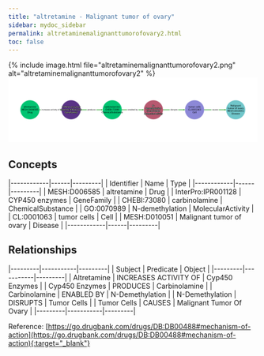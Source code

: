 ```yaml
---
title: "altretamine - Malignant tumor of ovary"
sidebar: mydoc_sidebar
permalink: altretaminemalignanttumorofovary2.html
toc: false 
---
```


{% include image.html file="altretaminemalignanttumorofovary2.png" alt="altretaminemalignanttumorofovary2" %}![Path Visualization](/images/altretaminemalignanttumorofovary2.png)

## Concepts

|------------|------|---------|
| Identifier | Name | Type    |
|------------|------|---------|
| MESH:D006585 | altretamine | Drug |
| InterPro:IPR001128 | CYP450 enzymes | GeneFamily |
| CHEBI:73080 | carbinolamine | ChemicalSubstance |
| GO:0070989 | N-demethylation | MolecularActivity |
| CL:0001063 | tumor cells | Cell |
| MESH:D010051 | Malignant tumor of ovary | Disease |
|------------|------|---------|

## Relationships

|---------|-----------|---------|
| Subject | Predicate | Object  |
|---------|-----------|---------|
| Altretamine | INCREASES ACTIVITY OF | Cyp450 Enzymes |
| Cyp450 Enzymes | PRODUCES | Carbinolamine |
| Carbinolamine | ENABLED BY | N-Demethylation |
| N-Demethylation | DISRUPTS | Tumor Cells |
| Tumor Cells | CAUSES | Malignant Tumor Of Ovary |
|---------|-----------|---------|

Reference: [https://go.drugbank.com/drugs/DB:DB00488#mechanism-of-action](https://go.drugbank.com/drugs/DB:DB00488#mechanism-of-action){:target="_blank"}